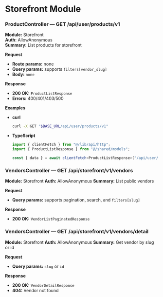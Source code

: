 # Storefront Module

### ProductController — GET /api/user/products/v1
**Module:** Storefront  
**Auth:** AllowAnonymous  
**Summary:** List products for storefront

**Request**
- **Route params:** none
- **Query params:** supports `filters[vendor_slug]`
- **Body:** `none`

**Response**
- **200 OK:** `ProductListResponse`
- **Errors:** 400/401/403/500

**Examples**
- **curl**
  ```bash
  curl -X GET "$BASE_URL/api/user/products/v1"
  ```
* **TypeScript**
  ```ts
  import { clientFetch } from "@/lib/api/http";
  import { ProductListResponse } from "@/shared/models";

  const { data } = await clientFetch<ProductListResponse>("/api/user/products/v1");
  ```

### VendorsController — GET /api/storefront/v1/vendors
**Module:** Storefront
**Auth:** AllowAnonymous
**Summary:** List public vendors

**Request**
- **Query params:** supports pagination, search, and `filters[slug]`

**Response**
- **200 OK:** `VendorListPaginatedResponse`

### VendorsController — GET /api/storefront/v1/vendors/detail
**Module:** Storefront
**Auth:** AllowAnonymous
**Summary:** Get vendor by slug or id

**Request**
- **Query params:** `slug` or `id`

**Response**
- **200 OK:** `VendorDetailResponse`
- **404:** Vendor not found

